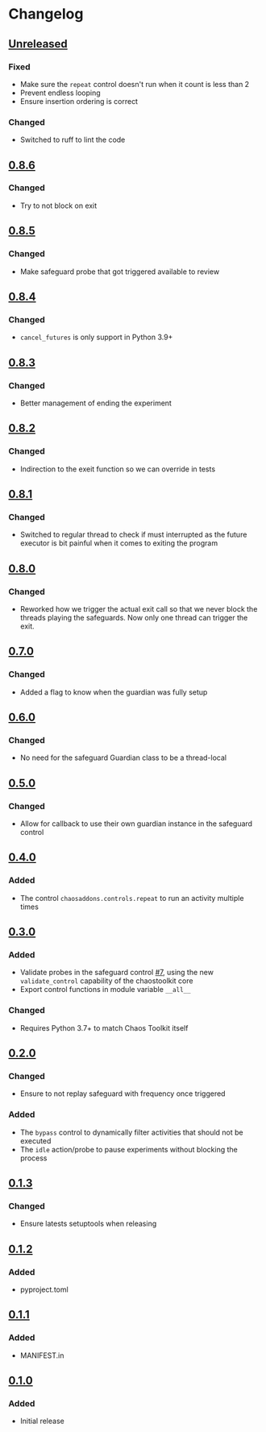 # Changelog

## [Unreleased][]

[Unreleased]: https://github.com/chaostoolkit/chaostoolkit-addons/compare/0.8.6...HEAD

### Fixed

* Make sure the `repeat` control doesn't run when it count is less than 2
* Prevent endless looping
* Ensure insertion ordering is correct

### Changed

- Switched to ruff to lint the code

## [0.8.6][]

[0.8.6]: https://github.com/chaostoolkit/chaostoolkit-addons/compare/0.8.5...0.8.6

### Changed

* Try to not block on exit

## [0.8.5][]

[0.8.5]: https://github.com/chaostoolkit/chaostoolkit-addons/compare/0.8.4...0.8.5

### Changed

* Make safeguard probe that got triggered available to review

## [0.8.4][]

[0.8.4]: https://github.com/chaostoolkit/chaostoolkit-addons/compare/0.8.3...0.8.4

### Changed

- `cancel_futures` is only support in Python 3.9+

## [0.8.3][]

[0.8.3]: https://github.com/chaostoolkit/chaostoolkit-addons/compare/0.8.2...0.8.3

### Changed

- Better management of ending the experiment

## [0.8.2][]

[0.8.2]: https://github.com/chaostoolkit/chaostoolkit-addons/compare/0.8.1...0.8.2

### Changed

- Indirection to the exeit function so we can override in tests

## [0.8.1][]

[0.8.1]: https://github.com/chaostoolkit/chaostoolkit-addons/compare/0.8.0...0.8.1

### Changed

- Switched to regular thread to check if must interrupted as the future
  executor is bit painful when it comes to exiting the program

## [0.8.0][]

[0.8.0]: https://github.com/chaostoolkit/chaostoolkit-addons/compare/0.7.0...0.8.0

### Changed

- Reworked how we trigger the actual exit call so that we never block the
  threads playing the safeguards. Now only one thread can trigger the exit.

## [0.7.0][]

[0.7.0]: https://github.com/chaostoolkit/chaostoolkit-addons/compare/0.6.0...0.7.0

### Changed

- Added a flag to know when the guardian was fully setup

## [0.6.0][]

[0.6.0]: https://github.com/chaostoolkit/chaostoolkit-addons/compare/0.5.0...0.6.0

### Changed

- No need for the safeguard Guardian class to be a thread-local

## [0.5.0][]

[0.5.0]: https://github.com/chaostoolkit/chaostoolkit-addons/compare/0.4.0...0.5.0

### Changed

- Allow for callback to use their own guardian instance in the safeguard control

## [0.4.0][]

[0.4.0]: https://github.com/chaostoolkit/chaostoolkit-addons/compare/0.3.0...0.4.0

### Added

- The control `chaosaddons.controls.repeat` to run an activity multiple times

## [0.3.0][]

[0.3.0]: https://github.com/chaostoolkit/chaostoolkit-addons/compare/0.2.0...0.3.0

### Added

- Validate probes in the safeguard control [#7][7], using the new
  `validate_control` capability of the chaostoolkit core
- Export control functions in module variable `__all__`

[7]: https://github.com/chaostoolkit/chaostoolkit-addons/issues/7

### Changed

- Requires Python 3.7+ to match Chaos Toolkit itself

## [0.2.0][]

[0.2.0]: https://github.com/chaostoolkit/chaostoolkit-addons/compare/0.1.3...0.2.0

### Changed

- Ensure to not replay safeguard with frequency once triggered

### Added

-  The `bypass` control to dynamically filter activities that should not be
   executed
-  The `idle` action/probe to pause experiments without blocking the process

## [0.1.3][]

[0.1.3]: https://github.com/chaostoolkit/chaostoolkit-addons/compare/0.1.2...0.1.3

### Changed

-   Ensure latests setuptools when releasing

## [0.1.2][]

[0.1.2]: https://github.com/chaostoolkit/chaostoolkit-addons/compare/0.1.1...0.1.2

### Added

-   pyproject.toml

## [0.1.1][]

[0.1.1]: https://github.com/chaostoolkit/chaostoolkit-addons/compare/0.1.0...0.1.1

### Added

-   MANIFEST.in

## [0.1.0][]

[0.1.0]: https://github.com/chaostoolkit/chaostoolkit-addons/tree/0.1.0

### Added

-   Initial release